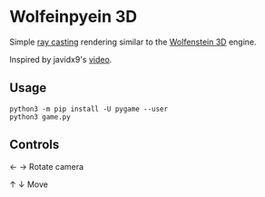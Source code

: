 # Wolfeinpyein 3D

Simple [ray casting]() rendering similar to the [Wolfenstein 3D](https://en.wikipedia.org/wiki/Wolfenstein_3D) engine.

Inspired by javidx9's [video](https://youtu.be/xW8skO7MFYw).

## Usage

```
python3 -m pip install -U pygame --user
python3 game.py
```

## Controls

&larr; &rarr; Rotate camera

&uarr; &darr; Move
